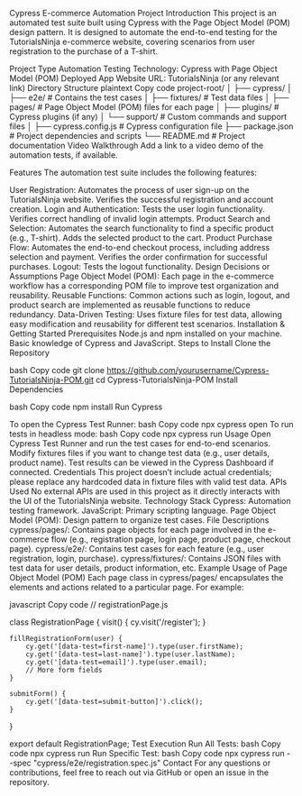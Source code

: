 Cypress E-commerce Automation Project
Introduction
This project is an automated test suite built using Cypress with the Page Object Model (POM) design pattern. It is designed to automate the end-to-end testing for the TutorialsNinja e-commerce website, covering scenarios from user registration to the purchase of a T-shirt.

Project Type
Automation Testing
Technology: Cypress with Page Object Model (POM)
Deployed App
Website URL: TutorialsNinja (or any relevant link)
Directory Structure
plaintext
Copy code
project-root/
│
├── cypress/
│   ├── e2e/              # Contains the test cases
│   ├── fixtures/         # Test data files
│   ├── pages/            # Page Object Model (POM) files for each page
│   ├── plugins/          # Cypress plugins (if any)
│   └── support/          # Custom commands and support files
│
├── cypress.config.js     # Cypress configuration file
├── package.json          # Project dependencies and scripts
└── README.md             # Project documentation
Video Walkthrough
Add a link to a video demo of the automation tests, if available.

Features
The automation test suite includes the following features:

User Registration:
Automates the process of user sign-up on the TutorialsNinja website.
Verifies the successful registration and account creation.
Login and Authentication:
Tests the user login functionality.
Verifies correct handling of invalid login attempts.
Product Search and Selection:
Automates the search functionality to find a specific product (e.g., T-shirt).
Adds the selected product to the cart.
Product Purchase Flow:
Automates the end-to-end checkout process, including address selection and payment.
Verifies the order confirmation for successful purchases.
Logout:
Tests the logout functionality.
Design Decisions or Assumptions
Page Object Model (POM): Each page in the e-commerce workflow has a corresponding POM file to improve test organization and reusability.
Reusable Functions: Common actions such as login, logout, and product search are implemented as reusable functions to reduce redundancy.
Data-Driven Testing: Uses fixture files for test data, allowing easy modification and reusability for different test scenarios.
Installation & Getting Started
Prerequisites
Node.js and npm installed on your machine.
Basic knowledge of Cypress and JavaScript.
Steps to Install
Clone the Repository

bash
Copy code
git clone https://github.com/yourusername/Cypress-TutorialsNinja-POM.git
cd Cypress-TutorialsNinja-POM
Install Dependencies

bash
Copy code
npm install
Run Cypress

To open the Cypress Test Runner:
bash
Copy code
npx cypress open
To run tests in headless mode:
bash
Copy code
npx cypress run
Usage
Open Cypress Test Runner and run the test cases for end-to-end scenarios.
Modify fixtures files if you want to change test data (e.g., user details, product name).
Test results can be viewed in the Cypress Dashboard if connected.
Credentials
This project doesn’t include actual credentials; please replace any hardcoded data in fixture files with valid test data.
APIs Used
No external APIs are used in this project as it directly interacts with the UI of the TutorialsNinja website.
Technology Stack
Cypress: Automation testing framework.
JavaScript: Primary scripting language.
Page Object Model (POM): Design pattern to organize test cases.
File Descriptions
cypress/pages/: Contains page objects for each page involved in the e-commerce flow (e.g., registration page, login page, product page, checkout page).
cypress/e2e/: Contains test cases for each feature (e.g., user registration, login, purchase).
cypress/fixtures/: Contains JSON files with test data for user details, product information, etc.
Example Usage of Page Object Model (POM)
Each page class in cypress/pages/ encapsulates the elements and actions related to a particular page. For example:

javascript
Copy code
// registrationPage.js

class RegistrationPage {
    visit() {
        cy.visit('/register');
    }

    fillRegistrationForm(user) {
        cy.get('[data-test=first-name]').type(user.firstName);
        cy.get('[data-test=last-name]').type(user.lastName);
        cy.get('[data-test=email]').type(user.email);
        // More form fields
    }

    submitForm() {
        cy.get('[data-test=submit-button]').click();
    }
}

export default RegistrationPage;
Test Execution
Run All Tests:
bash
Copy code
npx cypress run
Run Specific Test:
bash
Copy code
npx cypress run --spec "cypress/e2e/registration.spec.js"
Contact
For any questions or contributions, feel free to reach out via GitHub or open an issue in the repository.

